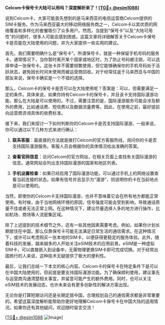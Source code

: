 **Celcom卡保号卡大陆可以用吗？深度解析来了！[[TG💪+ @esim1088](https://t.me/s/esim1088)]**

说到Celcom卡，大家可能首先想到的是马来西亚的电信运营商Celcom提供的SIM卡服务。作为马来西亚最大的移动网络服务商之一，Celcom卡以其优质的网络覆盖和多样化的套餐吸引了众多用户。然而，当提到“保号卡”以及“大陆可用性”的问题时，很多人可能会感到困惑。这篇文章将详细解答关于Celcom卡保号卡是否能在大陆使用的问题，并为大家提供一些实用的建议。

首先，我们需要明确什么是“保号卡”。所谓保号卡，就是一种保留手机号码的服务卡。通常情况下，当你暂时离开某个国家或地区时，为了防止号码被注销，可以选择申请一张保号卡。这张卡并不需要频繁使用，但它能够确保你的手机号码处于活跃状态，避免因长时间未使用而被运营商回收。对于经常往返于马来西亚与中国的朋友来说，保号卡确实是一个不错的选择。

那么，Celcom卡的保号卡是否可以在大陆使用呢？答案是：可以，但需要满足一定的条件。具体来说，如果你持有Celcom卡的保号卡，并且该卡支持国际漫游功能，那么在大陆是可以使用的。不过，需要注意的是，国际漫游服务可能会涉及额外的费用，比如通话费、短信费以及数据流量费等。因此，在使用之前，最好提前向运营商咨询具体的收费标准。

接下来，我们来探讨一下如何判断你的Celcom卡是否支持国际漫游。一般来说，你可以通过以下几种方式来进行确认：

1. **联系客服**：最直接的方法就是拨打Celcom的官方客服热线，询问你的卡是否支持国际漫游服务。客服人员会根据你的具体情况给出准确的答案。
   
2. **查看官网信息**：访问Celcom的官方网站，在相关页面上查找有关国际漫游的信息。通常网站会列出支持国际漫游的国家和地区列表。

3. **手机设置检查**：如果已经启用了国际漫游功能，可以通过手机上的网络设置查看当前连接的状态。如果有信号并且显示为“漫游”，则说明你的卡在当前地点是可以使用的。

当然，即使你的Celcom卡支持国际漫游，也并不意味着它会在所有地方都能正常使用。有时候，由于当地网络环境的原因，信号强度可能会受到影响，导致通话质量不佳或者无法正常上网。在这种情况下，建议尽量选择人多的地方进行操作，比如机场、商场等人流密集区域。

除了上述提到的技术细节之外，还有一些其他因素需要考虑。例如，如果你计划长期居住在中国，那么仅靠保号卡可能无法满足日常生活的通信需求。在这种情况下，或许可以考虑购买一张本地的SIM卡，以便获得更稳定的服务体验。此外，随着科技的发展，越来越多的人开始关注eSIM技术的应用前景。eSIM是一种虚拟SIM卡，可以直接嵌入到设备中，无需物理更换SIM卡即可完成切换。对于经常出国旅行的人来说，这种技术无疑提供了极大的便利性。

最后，让我们总结一下本文的核心内容。Celcom卡的保号卡在特定条件下是可以在中国大陆使用的，但前提是要支持国际漫游功能。为了确保顺利使用，建议事先与运营商沟通清楚相关事宜，并留意可能产生的额外费用。同时，也可以关注eSIM技术的发展动态，也许未来会有更多创新性的解决方案出现。

无论你是打算短期访问还是长期定居中国，合理规划自己的通信需求都是非常重要的。希望这篇深度解析能帮助你更好地理解Celcom卡保号卡在中国大陆的适用情况。如果你还有其他疑问，欢迎随时留言交流！

[[TG💪+ @esim1088](https://t.me/s/esim1088) ![Image](https://i.postimg.cc/4NQfJmqS/Snipaste-2025-05-13-00-14-12.png)]